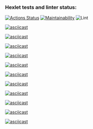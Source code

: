 ### Hexlet tests and linter status:

[![Actions Status](https://github.com/maks-ushakov/php-project-lvl1/workflows/hexlet-check/badge.svg)](https://github.com/maks-ushakov/php-project-lvl1/actions)
[![Maintainability](https://api.codeclimate.com/v1/badges/a99a88d28ad37a79dbf6/maintainability)](https://codeclimate.com/github/codeclimate/codeclimate/maintainability)
![Lint](https://github.com/maks-ushakov/php-project-lvl1/actions/workflows/lint.yml/badge.svg)


[![asciicast](https://asciinema.org/a/409877.png)](https://asciinema.org/a/409877)

[![asciicast](https://asciinema.org/a/409878.png)](https://asciinema.org/a/409878)

[![asciicast](https://asciinema.org/a/409879.png)](https://asciinema.org/a/409879)

[![asciicast](https://asciinema.org/a/411290.png)](https://asciinema.org/a/411290)

[![asciicast](https://asciinema.org/a/411291.png)](https://asciinema.org/a/411291)

[![asciicast](https://asciinema.org/a/411296.png)](https://asciinema.org/a/411296)

[![asciicast](https://asciinema.org/a/411297.png)](https://asciinema.org/a/411297)

[![asciicast](https://asciinema.org/a/411306.png)](https://asciinema.org/a/411306)

[![asciicast](https://asciinema.org/a/411307.png)](https://asciinema.org/a/411307)

[![asciicast](https://asciinema.org/a/411323.png)](https://asciinema.org/a/411323)

[![asciicast](https://asciinema.org/a/411324.png)](https://asciinema.org/a/411324)
